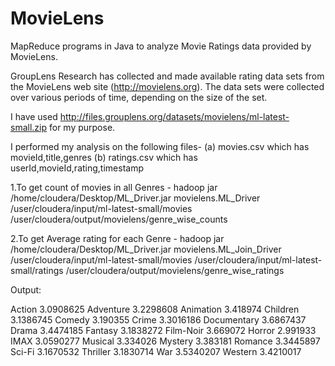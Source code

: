 # MovieLens

MapReduce programs in Java to analyze Movie Ratings data provided by MovieLens.

GroupLens Research has collected and made available rating data sets from the MovieLens web site (http://movielens.org). The data sets were collected over various periods of time, depending on the size of the set.

I have used http://files.grouplens.org/datasets/movielens/ml-latest-small.zip for my purpose. 

I performed my analysis on the following files- 
(a) movies.csv which has movieId,title,genres
(b) ratings.csv which has userId,movieId,rating,timestamp


1.To get count of movies in all Genres - 
hadoop jar /home/cloudera/Desktop/ML_Driver.jar movielens.ML_Driver /user/cloudera/input/ml-latest-small/movies   /user/cloudera/output/movielens/genre_wise_counts

2.To get Average rating for each Genre - 
hadoop jar /home/cloudera/Desktop/ML_Driver.jar movielens.ML_Join_Driver /user/cloudera/input/ml-latest-small/movies  /user/cloudera/input/ml-latest-small/ratings /user/cloudera/output/movielens/genre_wise_ratings

Output:

Action	3.0908625
Adventure	3.2298608
Animation	3.418974
Children	3.1386745
Comedy	3.190355
Crime	3.3016186
Documentary	3.6867437
Drama	3.4474185
Fantasy	3.1838272
Film-Noir	3.669072
Horror	2.991933
IMAX	3.0590277
Musical	3.334026
Mystery	3.383181
Romance	3.3445897
Sci-Fi	3.1670532
Thriller	3.1830714
War	3.5340207
Western	3.4210017
